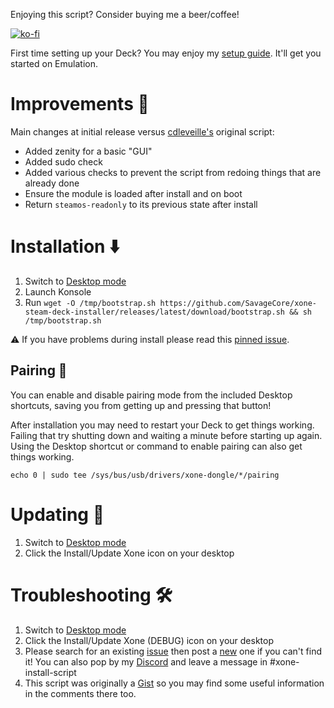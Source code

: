 Enjoying this script? Consider buying me a beer/coffee!

[![ko-fi](https://ko-fi.com/img/githubbutton_sm.svg)](https://ko-fi.com/E1E6P7VIQ)

First time setting up your Deck? You may enjoy my [setup guide](https://gist.github.com/SavageCore/eeb8b6ba032c0865e5c2a9eb8e073ab5). It'll get you started on Emulation.

# Improvements 💪

Main changes at initial release versus [cdleveille's](https://gist.github.com/cdleveille/e84c235c6e8c17042d35a7c0d92cdc96) original script:
- Added zenity for a basic "GUI"
- Added sudo check
- Added various checks to prevent the script from redoing things that are already done
- Ensure the module is loaded after install and on boot
- Return `steamos-readonly` to its previous state after install

# Installation ⬇️

1. Switch to [Desktop mode](https://help.steampowered.com/en/faqs/view/671A-4453-E8D2-323C)
2. Launch Konsole
3. Run `wget -O /tmp/bootstrap.sh https://github.com/SavageCore/xone-steam-deck-installer/releases/latest/download/bootstrap.sh && sh /tmp/bootstrap.sh`

⚠️ If you have problems during install please read this [pinned issue](https://github.com/SavageCore/xone-steam-deck-installer/issues/1).

## Pairing 👫

You can enable and disable pairing mode from the included Desktop shortcuts, saving you from getting up and pressing that button!

After installation you may need to restart your Deck to get things working. Failing that try shutting down and waiting a minute before starting up again. Using the Desktop shortcut or command to enable pairing can also get things working.

`echo 0 | sudo tee /sys/bus/usb/drivers/xone-dongle/*/pairing`

# Updating 🔄

1. Switch to [Desktop mode](https://help.steampowered.com/en/faqs/view/671A-4453-E8D2-323C)
2. Click the Install/Update Xone icon on your desktop

# Troubleshooting 🛠️

1. Switch to [Desktop mode](https://help.steampowered.com/en/faqs/view/671A-4453-E8D2-323C)
2. Click the Install/Update Xone (DEBUG) icon on your desktop
3. Please search for an existing [issue](https://github.com/SavageCore/xone-steam-deck-installer/issues) then post a [new](https://github.com/SavageCore/xone-steam-deck-installer/issues/new) one if you can't find it! You can also pop by my [Discord](https://discord.gg/MxMFhsKrZd) and leave a message in #xone-install-script
4. This script was originally a [Gist](https://gist.github.com/SavageCore/263a3413532bc181c9bb215c8fe6c30d) so you may find some useful information in the comments there too.
